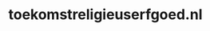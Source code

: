 ---
layout: post
title:  "toekomstreligieuserfgoed.nl"
internal_url:  "/dutchgov/toekomstreligieuserfgoed.nl.html"
categories: dutchgov
---